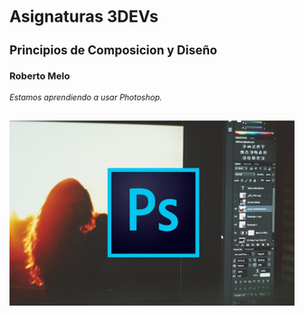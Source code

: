 # Asignaturas 3DEVs
## Principios de Composicion y Diseño
### Roberto Melo
###### Estamos aprendiendo a usar Photoshop.

![](assets/photo.jpg)